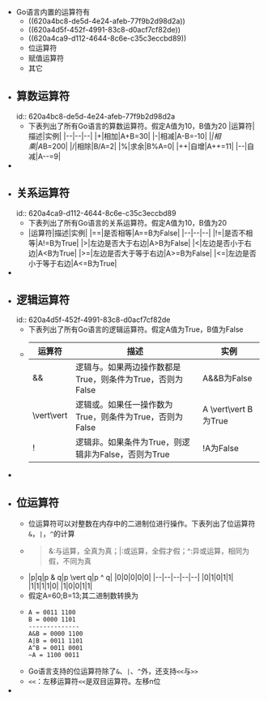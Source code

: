 - Go语言内置的运算符有
	- ((620a4bc8-de5d-4e24-afeb-77f9b2d98d2a))
	- ((620a4d5f-452f-4991-83c8-d0acf7cf82de))
	- ((620a4ca9-d112-4644-8c6e-c35c3eccbd89))
	- 位运算符
	- 赋值运算符
	- 其它
- ## 算数运算符
  id:: 620a4bc8-de5d-4e24-afeb-77f9b2d98d2a
	- 下表列出了所有Go语言的算数运算符。假定A值为10，B值为20
	  |运算符|描述|实例|
	  |--|--|--|
	  |+|相加|A+B=30|
	  |-|相减|A-B=-10|
	  |*|相乘|A*B=200|
	  |/|相除|B/A=2|
	  |%|求余|B%A=0|
	  |++|自增|A++=11|
	  |--|自减|A--=9|
-
- ## 关系运算符
  id:: 620a4ca9-d112-4644-8c6e-c35c3eccbd89
	- 下表列出了所有Go语言的关系运算符。假定A值为10，B值为20
	- |运算符|描述|实例|
	  |==|是否相等|A==B为False|
	  |--|--|--|
	  |!=|是否不相等|A!=B为True|
	  |>|左边是否大于右边|A>B为False|
	  |<|左边是否小于右边|A<B为True|
	  |>=|左边是否大于等于右边|A>=B为False|
	  |<=|左边是否小于等于右边|A<=B为True|
-
- ## 逻辑运算符
  id:: 620a4d5f-452f-4991-83c8-d0acf7cf82de
	- 下表列出了所有Go语言的逻辑运算符。假定A值为True，B值为False
	- |运算符|描述|实例|
	  |--|--|--|
	  |&&|逻辑与。如果两边操作数都是True，则条件为True，否则为False|A&&B为False|
	  |\vert\vert|逻辑或。如果任一操作数为True，则条件为True，否则为False|A \vert\vert B为True|
	  |!|逻辑非。如果条件为True，则逻辑非为False，否则为True|!A为False|
-
- ## 位运算符
	- 位运算符可以对整数在内存中的二进制位进行操作。下表列出了位运算符`&`，`|`，`^`的计算
	- > &:与运算，全真为真；|:或运算，全假才假；^:异或运算，相同为假，不同为真
	- |p|q|p & q|p \vert q|p ^ q|
	  |0|0|0|0|0|
	  |--|--|--|--|--|
	  |0|1|0|1|1|
	  |1|1|1|1|0|
	  |1|0|0|1|1|
	- 假定A=60;B=13;其二进制数转换为
	- ```
	  A = 0011 1100
	  B = 0000 1101
	  --------------
	  A&B = 0000 1100
	  A|B = 0011 1101
	  A^B = 0011 0001
	  ~A = 1100 0011
	  ```
	- Go语言支持的位运算符除了`&`、`|`、`^`外，还支持`<<`与`>>`
	- `<<`：左移运算符`<<`是双目运算符。左移n位
-